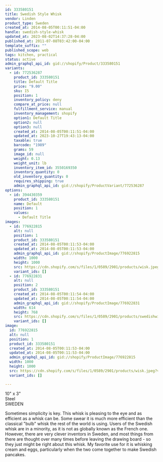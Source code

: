 ```yaml
---
id: 333580151
title: Swedish Style Whisk
vendor: Linden
product_type: Sweden
created_at: 2014-08-05T00:11:51-04:00
handle: swedish-style-whisk
updated_at: 2023-08-02T14:37:28-04:00
published_at: 2011-07-08T03:42:00-04:00
template_suffix: ""
published_scope: web
tags: kitchen, practical
status: active
admin_graphql_api_id: gid://shopify/Product/333580151
variants:
  - id: 772536287
    product_id: 333580151
    title: Default Title
    price: "9.00"
    sku: I5
    position: 1
    inventory_policy: deny
    compare_at_price: null
    fulfillment_service: manual
    inventory_management: shopify
    option1: Default Title
    option2: null
    option3: null
    created_at: 2014-08-05T00:11:51-04:00
    updated_at: 2023-10-27T19:43:13-04:00
    taxable: true
    barcode: "1989"
    grams: 59
    image_id: null
    weight: 0.13
    weight_unit: lb
    inventory_item_id: 3550169350
    inventory_quantity: 0
    old_inventory_quantity: 0
    requires_shipping: true
    admin_graphql_api_id: gid://shopify/ProductVariant/772536287
options:
  - id: 394430359
    product_id: 333580151
    name: Default
    position: 1
    values:
      - Default Title
images:
  - id: 776922815
    alt: null
    position: 1
    product_id: 333580151
    created_at: 2014-08-05T00:11:53-04:00
    updated_at: 2014-08-05T00:11:53-04:00
    admin_graphql_api_id: gid://shopify/ProductImage/776922815
    width: 1000
    height: 1000
    src: https://cdn.shopify.com/s/files/1/0589/2901/products/wisk.jpeg?v=1407211913
    variant_ids: []
  - id: 776922831
    alt: null
    position: 2
    product_id: 333580151
    created_at: 2014-08-05T00:11:54-04:00
    updated_at: 2014-08-05T00:11:54-04:00
    admin_graphql_api_id: gid://shopify/ProductImage/776922831
    width: 614
    height: 768
    src: https://cdn.shopify.com/s/files/1/0589/2901/products/swedishwisk.jpeg?v=1407211914
    variant_ids: []
image:
  id: 776922815
  alt: null
  position: 1
  product_id: 333580151
  created_at: 2014-08-05T00:11:53-04:00
  updated_at: 2014-08-05T00:11:53-04:00
  admin_graphql_api_id: gid://shopify/ProductImage/776922815
  width: 1000
  height: 1000
  src: https://cdn.shopify.com/s/files/1/0589/2901/products/wisk.jpeg?v=1407211913
  variant_ids: []

---
```


10" x 3"  
Steel  
SWEDEN

Sometimes simplicity is key. This whisk is pleasing to the eye and as efficient as a whisk can be. Some swear it is much more efficient than the classical "bulb" whisk the rest of the world is using. Users of the Swedish whisk are in a minority, as it is not as globally known as the French one. However, there are very clever inventors in Sweden, and most things from there are thought over many times before leaving the drawing board - so they just might be right about this whisk. My favorite use for it is whisking cream and eggs, particularly when the two come together to make Swedish pancakes.